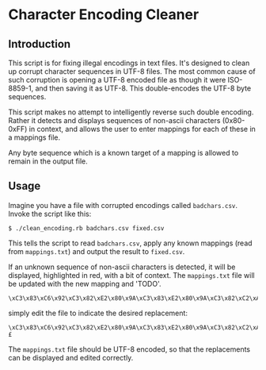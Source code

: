 # Character Encoding Cleaner

## Introduction

This script is for fixing illegal encodings in text files. It's designed to clean up corrupt character sequences in UTF-8 files. The most common cause of such corruption is opening a UTF-8 encoded file as though it were ISO-8859-1, and then saving it as UTF-8. This double-encodes the UTF-8 byte sequences.

This script makes no attempt to intelligently reverse such double encoding. Rather it detects and displays sequences of non-ascii characters (0x80-0xFF) in context, and allows the user to enter mappings for each of these in a mappings file.

Any byte sequence which is a known target of a mapping is allowed to remain in the output file.

## Usage

Imagine you have a file with corrupted encodings called `badchars.csv`. Invoke the script like this:

```
$ ./clean_encoding.rb badchars.csv fixed.csv
```

This tells the script to read `badchars.csv`, apply any known mappings (read from `mappings.txt`) and output the result to `fixed.csv`.

If an unknown sequence of non-ascii characters is detected, it will be displayed, highlighted in red, with a bit of context. The `mappings.txt` file will be updated with the new mapping and 'TODO'.

```
\xC3\x83\xC6\x92\xC3\x82\xE2\x80\x9A\xC3\x83\xE2\x80\x9A\xC3\x82\xC2\xA3:TODO
```

simply edit the file to indicate the desired replacement:

```
\xC3\x83\xC6\x92\xC3\x82\xE2\x80\x9A\xC3\x83\xE2\x80\x9A\xC3\x82\xC2\xA3:£
```

The `mappings.txt` file should be UTF-8 encoded, so that the replacements can be displayed and edited correctly.